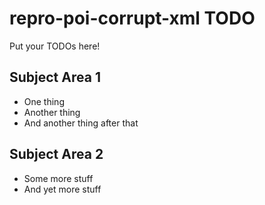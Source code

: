 # repro-poi-corrupt-xml TODO

Put your TODOs here!

## Subject Area 1

* One thing
* Another thing
* And another thing after that

## Subject Area 2

* Some more stuff
* And yet more stuff
